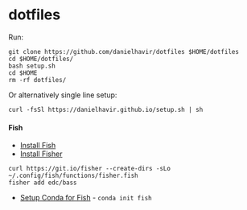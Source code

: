 # dotfiles

Run:

```shell script
git clone https://github.com/danielhavir/dotfiles $HOME/dotfiles
cd $HOME/dotfiles/
bash setup.sh
cd $HOME
rm -rf dotfiles/
```

Or alternatively single line setup:
```shell script
curl -fsSl https://danielhavir.github.io/setup.sh | sh
```

#### Fish

* [Install Fish](https://fishshell.com/)
* [Install Fisher](https://github.com/jorgebucaran/fisher)
```shell script
curl https://git.io/fisher --create-dirs -sLo ~/.config/fish/functions/fisher.fish
fisher add edc/bass
```
* [Setup Conda for Fish](https://docs.conda.io/projects/conda/en/latest/user-guide/install/linux.html#using-with-fish-shell) - `conda init fish`